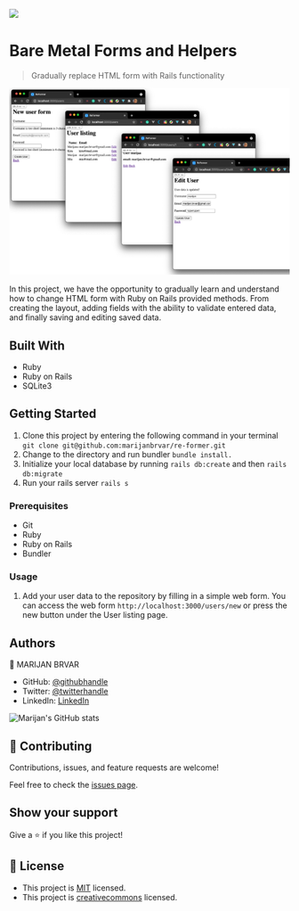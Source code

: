 ![](https://img.shields.io/badge/Microverse-blueviolet)

# Bare Metal Forms and Helpers

> Gradually replace HTML form with Rails functionality

![screenshot](./app_screenshot.png)

In this project, we have the opportunity to gradually learn and understand how to change HTML form
with Ruby on Rails provided methods. From creating the layout, adding fields with the ability
to validate entered data, and finally saving and editing saved data.

## Built With

- Ruby
- Ruby on Rails
- SQLite3


## Getting Started
1. Clone this project by entering the following command in your terminal `git clone git@github.com:marijanbrvar/re-former.git`
2. Change to the directory and run bundler `bundle install.`
3. Initialize your local database by running `rails db:create` and then `rails db:migrate`
4. Run your rails server `rails s`

### Prerequisites
- Git
- Ruby
- Ruby on Rails
- Bundler


### Usage
1. Add your user data to the repository by filling in a simple web form.
You can access the web form `http://localhost:3000/users/new` or
press the new button under the User listing page.


## Authors

👤 MARIJAN BRVAR

- GitHub: [@githubhandle](https://github.com/marijanbrvar)
- Twitter: [@twitterhandle](https://twitter.com/marijanbrvar)
- LinkedIn: [LinkedIn](https://linkedin.com/in/marijanbrvar)

![Marijan's GitHub stats](https://github-readme-stats.vercel.app/api?username=marijanbrvar&count_private=true&theme=dark&show_icons=true)

## 🤝 Contributing

Contributions, issues, and feature requests are welcome!

Feel free to check the [issues page](re-former/issues).

## Show your support

Give a ⭐️ if you like this project!

## 📝 License

- This project is [MIT](https://opensource.org/licenses/MIT) licensed.
- This project is [creativecommons](https://creativecommons.org/licenses/by-nc/4.0/) licensed.

